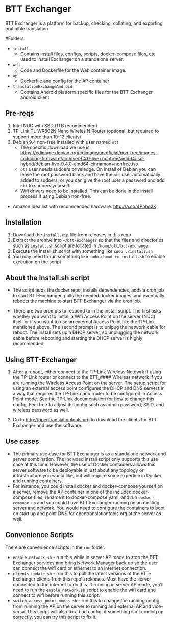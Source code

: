 # BTT Exchanger
BTT Exchanger is a platform for backup, checking, collating, and exporting oral bible translation

#Folders
- `install`
    - Contains install files, configs, scripts, docker-compose files, etc used to install Exchanger on a standalone server.
- `web`
    - Code and Dockerfile for the Web container image.
- `ap`
    - Dockerfile and config for the AP container
- `translationExchangeAndroid`
    - Contains Android platform specific files for the BTT-Exchanger android client

## Pre-reqs
1. Intel NUC with SSD (1TB recommended)
1. TP-Link TL-WR802N Nano Wireles N Router (optional, but required to support more than 10-12 clients)
1. Debian 9.4 non-free installed with user named `ott`
    * The specific download we use is: https://cdimage.debian.org/cdimage/unofficial/non-free/images-including-firmware/archive/9.4.0-live+nonfree/amd64/iso-hybrid/debian-live-9.4.0-amd64-cinnamon+nonfree.iso
    * `ott` user needs sudoers priveledge. On install of Debian you can leave the root password blank and have the `ott` user automatically added to sudoers, or you can give the root user a password and add `ott` to sudoers yourself.
    * Wifi drivers need to be installed. This can be done in the install process if using Debian non-free.
- Amazon Idea list with recommended hardware: http://a.co/4Phho2K

## Installation

1. Download the `install.zip` file from releases in this repo
1. Extract the archive into `~/btt-exchanger` so that the files and directories such as `install.sh` script are located in `/home/ott/btt-exchanger`
1. Execute the install.sh script with something like `sudo ./install.sh`
1. You may need to run something like `sudo chmod +x install.sh` to enable execution on the script

## About the install.sh script
- The script adds the docker repo, installs dependencies, adds a cron job to start BTT-Exchanger, pulls the needed docker images, and eventually reboots the machine to start BTT-Exchanger via the cron job.

- There are two prompts to respond to in the install script. The first asks whether you want to install a Wifi Access Point on the server (NUC) itself or if you want to use an external Access Point like the TP-Link mentioned above. The second prompt is to unlpug the network cable for reboot. The install sets up a DHCP server, so unplugging the network cable before rebooting and starting the DHCP server is highly recommended. 

## Using BTT-Exchanger
1. After a reboot, either connect to the TP-Link Wireless Netowrk if using the TP-Link router or connect to the BTT_#### Wireless network if you are running the Wireless Access Point on the server. The setup script for using an external access point configures the DHCP and DNS servers in a way that requires the TP-Link nano router to be configured in Access Point mode. See the TP-Link documentation for how to change this config. Feel free to adjust its config such as admin password, SSID, and wireless password as well.

1. Go to http://opentranslationtools.org to download the clients for BTT Exchanger and use the software.

## Use cases
- The primary use case for BTT Exchanger is as a standalone network and server combination. The included install script only supports this use case at this time. However, the use of Docker containers allows this server software to be deployable in just about any topology or infrastructure you would like, but will require some expertise in Docker and running containers.
- For instance, you could install docker and docker-compose yourself on a server, remove the AP container in one of the included docker-compose files, rename it to docker-compose.yaml, and run `docker-compose up` and you could have BTT Exchanger running on an existing server and network. You would need to configure the containers to boot on start up and point DNS for opentranslationtools.org at the server as well.

## Convenience Scripts
There are convenience scripts in the `run` folder.
- `enable_network.sh` - run this while in server AP mode to stop the BTT-Exchanger services and bring Network Manager back up so the user can connect the wifi card or ethernet to an internet connection.
- `clients_update.sh` - run this to pull the latest versions of the BTT-Exchanger clients from this repo's releases. Must have the server connected to the internet to do this. If running in server AP mode, you'll need to run the `enable_network.sh` script to enable the wifi card and connect to wifi before running this script.
- `switch_access_point_modes.sh` - run this to change the running config from running the AP on the server to running and external AP and vice-versa. This script will also fix a bad config, if something isn't coming up correctly, you can try this script to fix it.
